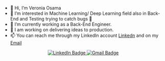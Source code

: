 - 👋 Hi, I’m Veronia Osama
- 👀 I’m interested in Machine Learning/ Deep Learning field also in Back-End and Testing trying to catch bugs 🐞
- 🌱 I’m currently working as a Back-End Engineer.
- 💞️ I am working on delivering ideas to production.
- 📫 You can reach me through my LinkedIn account [Linkedn](https://www.linkedin.com/in/veronia-osama-15733b160/) and on my [Email](veronia.osama20@gmail.com)

<!---
VeroZaki/VeroZaki is a ✨ special ✨ repository because its `README.md` (this file) appears on your GitHub profile.
You can click the Preview link to take a look at your changes.
--->

<div id="badges" style="text-align: center;">
  <a href="https://www.linkedin.com/in/veronia-osama-15733b160/">
    <img src="https://img.shields.io/badge/LinkedIn-blue?style=for-the-badge&logo=linkedin&logoColor=white" alt="LinkedIn Badge"/>
  </a>
  <a href="veronia.osama20@gmail.com">
    <img src="https://img.shields.io/badge/Gmail-white?style=for-the-badge&logo=gmail&logoColor=red" alt="Gmail Badge"/>
  </a>
</div>
<div id="views">
  <img src="https://komarev.com/ghpvc/?username=VeroZaki&style=flat-square&color=blue" alt=""/>
</div>
